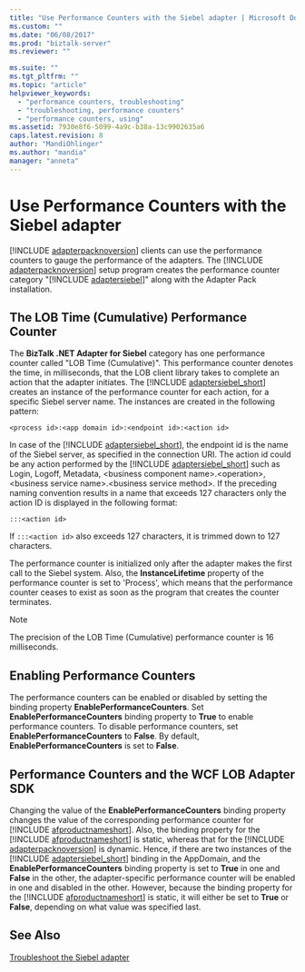 ```yaml
---
title: "Use Performance Counters with the Siebel adapter | Microsoft Docs"
ms.custom: ""
ms.date: "06/08/2017"
ms.prod: "biztalk-server"
ms.reviewer: ""

ms.suite: ""
ms.tgt_pltfrm: ""
ms.topic: "article"
helpviewer_keywords: 
  - "performance counters, troubleshooting"
  - "troubleshooting, performance counters"
  - "performance counters, using"
ms.assetid: 7930e8f6-5099-4a9c-b38a-13c9902635a6
caps.latest.revision: 8
author: "MandiOhlinger"
ms.author: "mandia"
manager: "anneta"
---
```

# Use Performance Counters with the Siebel adapter
[!INCLUDE [adapterpacknoversion](../../includes/adapterpacknoversion-md.md)] clients can use the performance counters to gauge the performance of the adapters. The [!INCLUDE [adapterpacknoversion](../../includes/adapterpacknoversion-md.md)] setup program creates the performance counter category "[!INCLUDE [adaptersiebel](../../includes/adaptersiebel-md.md)]" along with the Adapter Pack installation.  
  
## The LOB Time (Cumulative) Performance Counter  
 The <strong>BizTalk .NET Adapter for Siebel</strong> category has one performance counter called "LOB Time (Cumulative)". This performance counter denotes the time, in milliseconds, that the LOB client library takes to complete an action that the adapter initiates. The [!INCLUDE [adaptersiebel_short](../../includes/adaptersiebel-short-md.md)] creates an instance of the performance counter for each action, for a specific Siebel server name. The instances are created in the following pattern:  
  
```  
<process id>:<app domain id>:<endpoint id>:<action id>  
```  
  
 In case of the [!INCLUDE [adaptersiebel_short](../../includes/adaptersiebel-short-md.md)], the endpoint id is the name of the Siebel server, as specified in the connection URI. The action id could be any action performed by the [!INCLUDE [adaptersiebel_short](../../includes/adaptersiebel-short-md.md)] such as Login, Logoff, Metadata, \<business component name\>.\<operation\>, \<business service name\>.\<business service method\>. If the preceding naming convention results in a name that exceeds 127 characters only the action ID is displayed in the following format:  
  
```  
:::<action id>  
```  
  
 If `:::<action id>` also exceeds 127 characters, it is trimmed down to 127 characters.  
  
 The performance counter is initialized only after the adapter makes the first call to the Siebel system. Also, the **InstanceLifetime** property of the performance counter is set to 'Process', which means that the performance counter ceases to exist as soon as the program that creates the counter terminates. 
  
> [!NOTE]
>  The precision of the LOB Time (Cumulative) performance counter is 16 milliseconds.  
  
## Enabling Performance Counters  
 The performance counters can be enabled or disabled by setting the binding property **EnablePerformanceCounters**. Set **EnablePerformanceCounters** binding property to **True** to enable performance counters. To disable performance counters, set **EnablePerformanceCounters** to **False**. By default, **EnablePerformanceCounters** is set to **False**.  
  
## Performance Counters and the WCF LOB Adapter SDK  
 Changing the value of the <strong>EnablePerformanceCounters</strong> binding property changes the value of the corresponding performance counter for [!INCLUDE [afproductnameshort](../../includes/afproductnameshort-md.md)]. Also, the binding property for the [!INCLUDE [afproductnameshort](../../includes/afproductnameshort-md.md)] is static, whereas that for the [!INCLUDE [adapterpacknoversion](../../includes/adapterpacknoversion-md.md)] is dynamic. Hence, if there are two instances of the [!INCLUDE [adaptersiebel_short](../../includes/adaptersiebel-short-md.md)] binding in the AppDomain, and the <strong>EnablePerformanceCounters</strong> binding property is set to <strong>True</strong> in one and <strong>False</strong> in the other, the adapter-specific performance counter will be enabled in one and disabled in the other. However, because the binding property for the [!INCLUDE [afproductnameshort](../../includes/afproductnameshort-md.md)] is static, it will either be set to <strong>True</strong> or <strong>False</strong>, depending on what value was specified last.  
  
## See Also  
[Troubleshoot the Siebel adapter](../../adapters-and-accelerators/adapter-siebel/troubleshoot-the-siebel-adapter.md)